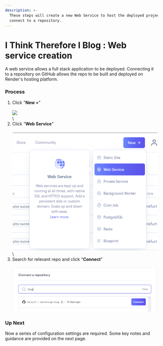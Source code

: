 ```yaml
---
description: >-
  These steps will create a new Web Service to host the deployed project and
  connect to a repository.
---
```


# I Think Therefore I Blog : Web service creation

A web service allows a full stack application to be deployed. Connecting it to a repository on GitHub allows the repo to be built and deployed on Render's hosting platform.

### Process

1. Click "**New +**"\
   \
   ![](../../.gitbook/assets/new%20\(1\).png)\
   \\
2. Click "**Web Service**"\
   \
   ![](../../.gitbook/assets/web-service.png)\
   \\
3. Search for relevant repo and click "**Connect**"\
   \
   ![](../../.gitbook/assets/connect.png)

### Up Next

Now a series of configuration settings are required. Some key notes and guidance are provided on the next page.
